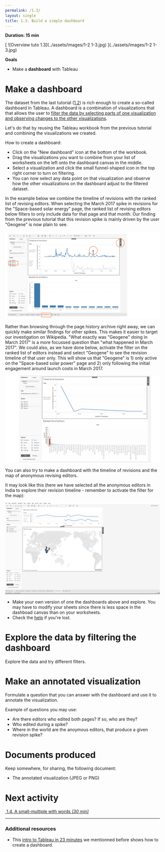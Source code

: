 ```yaml
---
permalink: /1.3/
layout: single
title: 1.3. Build a simple dashboard
---
```


**Duration: 15 min**

[
	![Overview tuto 1.3](../assets/images/1-2 1-3.jpg)
](../assets/images/1-2 1-3.jpg)

**Goals**
* Make a **dashboard** with Tableau

# Make a dashboard

The dataset from the last tutorial ([1.2](../1.2/)) is rich enough to create a so-called dashboard in Tableau. A dashboard is a combination of visualizations that that allows the user to [filter the data by selecting parts of one visualization and observing changes to the other visualizations](https://help.tableau.com/current/pro/desktop/en-us/dashboards_create.htm#add-interactivity).

Let's do that by reusing the Tableau workbook from the previous tutorial and combining the visualizations we created.

How to create a dashboard:
* Click on the "New dashboard" icon at the bottom of the workbook.
* Drag the visualizations you want to combine from your list of worksheets on the left onto the dashboard canvas in the middle. 
* Select a visualization and click the small funnel-shaped icon in the top right corner to turn on filtering.
* You can now select any data point on that visualization and observe how the other visualizations on the dashboard adjust to the filtered dataset.

In the example below we combine the timeline of revisions with the ranked list of revising editors. When selecting the March 2017 spike in revisions for the "Space-based solar energy" page, the ranked list of revising editors below filters to only include data for that page and that month. Our finding from the previous tutorial that this revision spike is mainly driven by the user "Geogene" is now plain to see. 


[
	![Overview tuto 1.3](../assets/images/1-3/MappingControversies_TutorialScreenshots_FirstDashboard.svg)](../assets/images/1-3/MappingControversies_TutorialScreenshots_FirstDashboard.svg)

Rather than browsing through the page history archive right away, we can quickly make similar findings for other spikes. This makes it easier to target our investigation on Wikipedia. "What exactly was "Geogene" doing in March 2017" is a more focussed question than "what happened in March 2017". We could also, as we have done below, activate the filter on the ranked list of editors instead and select "Geogene" to see the revision timeline of that user only. This will show us that "Geogene" is 1) only active on the "Space-based solar power" page and 2) only following the initial engagement around launch costs in March 2017. 

[
	![Overview tuto 1.3](../assets/images/1-3/MappingControversies_TutorialScreenshots_FirstDashboard2.svg)](../assets/images/1-3/MappingControversies_TutorialScreenshots_FirstDashboard2.svg)


You can also try to make a dashboard with the timeline of revisions and the map of anonymous revising editors. 

It may look like this (here we have selected all the anonymous editors in India to explore their revision timeline - remember to activate the filter for the map):

[
	![Dashboard](../assets/images/1-3/Dashboard-2.png)
](../assets/images/1-3/Dashboard-2.png)

* Make your own version of one the dashboards above and explore. You may have to modify your sheets since there is less space in the dashboad canvas than on your worksheets. 
* Check the [help](https://help.tableau.com/current/pro/desktop/en-us/dashboards_create.htm#create-a-dashboard-and-add-or-replace-sheets) if you're lost.

# Explore the data by filtering the dashboard 

Explore the data and try different filters.


# Make an annotated visualization

Formulate a question that you can answer with the dashboard and use it to annotate the visualization.

Example of questions you may use:
* Are there editors who edited both pages? If so, who are they?
* Who edited during a spike?
* Where in the world are the anoymous editors, that produce a given revision spike?


# Documents produced

Keep somewhere, for sharing, the following document:
* The annotated visualization (JPEG or PNG)

# Next activity

[<i class="fas fa-forward"></i>&nbsp;1.4. A small-multiple with words *(30 min)*](../1.4/)

---

### Additional resources

* This [intro to Tableau in 23 minutes](https://www.youtube.com/watch?v=jEgVto5QME8) we mentionned before shows how to create a dashboard.